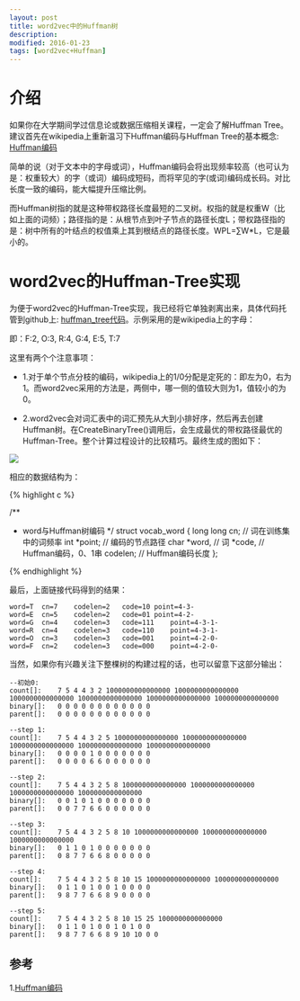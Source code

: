 ```yaml
---
layout: post
title: word2vec中的Huffman树
description: 
modified: 2016-01-23
tags: [word2vec+Huffman]
---
```


# 介绍

如果你在大学期间学过信息论或数据压缩相关课程，一定会了解Huffman Tree。建议首先在wikipedia上重新温习下Huffman编码与Huffman Tree的基本概念: [Huffman编码](https://zh.wikipedia.org/wiki/%E9%9C%8D%E5%A4%AB%E6%9B%BC%E7%BC%96%E7%A0%81) 

简单的说（对于文本中的字母或词），Huffman编码会将出现频率较高（也可认为是：权重较大）的字（或词）编码成短码，而将罕见的字(或词)编码成长码。对比长度一致的编码，能大幅提升压缩比例。

而Huffman树指的就是这种带权路径长度最短的二叉树。权指的就是权重W（比如上面的词频）；路径指的是：从根节点到叶子节点的路径长度L；带权路径指的是：树中所有的叶结点的权值乘上其到根结点的路径长度。WPL=∑W*L，它是最小的。

# word2vec的Huffman-Tree实现

为便于word2vec的Huffman-Tree实现，我已经将它单独剥离出来，具体代码托管到github上: [huffman_tree代码](https://github.com/d0evi1/word2vec_insight/blob/master/huffman_tree.cpp)。示例采用的是wikipedia上的字母：

即：F:2, O:3, R:4, G:4, E:5, T:7 

这里有两个个注意事项：

- 1.对于单个节点分枝的编码，wikipedia上的1/0分配是定死的：即左为0，右为1。而word2vec采用的方法是，两侧中，哪一侧的值较大则为1，值较小的为0。

- 2.word2vec会对词汇表中的词汇预先从大到小排好序，然后再去创建Huffman树。在CreateBinaryTree()调用后，会生成最优的带权路径最优的Huffman-Tree。整个计算过程设计的比较精巧。最终生成的图如下：

<img src="http://pic.yupoo.com/wangdren23/G7Fugo2a/medish.jpg">

相应的数据结构为：

{% highlight c %}

/**
 * word与Huffman树编码
 */
struct vocab_word {
  long long cn;     // 词在训练集中的词频率
  int *point;       // 编码的节点路径
  char *word,       // 词
       *code,       // Huffman编码，0、1串
       codelen;     // Huffman编码长度
};

{% endhighlight %}


最后，上面链接代码得到的结果：

	word=T	cn=7	codelen=2	code=10	point=4-3-
	word=E	cn=5	codelen=2	code=01	point=4-2-
	word=G	cn=4	codelen=3	code=111	point=4-3-1-
	word=R	cn=4	codelen=3	code=110	point=4-3-1-
	word=O	cn=3	codelen=3	code=001	point=4-2-0-
	word=F	cn=2	codelen=3	code=000	point=4-2-0-

当然，如果你有兴趣关注下整棵树的构建过程的话，也可以留意下这部分输出：

	--初始0:
	count[]:	7 5 4 4 3 2 1000000000000000 1000000000000000 1000000000000000 1000000000000000 1000000000000000 1000000000000000
	binary[]:	0 0 0 0 0 0 0 0 0 0 0 0
	parent[]:	0 0 0 0 0 0 0 0 0 0 0 0
	
	--step 1:
	count[]:	7 5 4 4 3 2 5 1000000000000000 1000000000000000 1000000000000000 1000000000000000 1000000000000000
	binary[]:	0 0 0 0 1 0 0 0 0 0 0 0
	parent[]:	0 0 0 0 6 6 0 0 0 0 0 0
	
	--step 2:
	count[]:	7 5 4 4 3 2 5 8 1000000000000000 1000000000000000 1000000000000000 1000000000000000
	binary[]:	0 0 1 0 1 0 0 0 0 0 0 0
	parent[]:	0 0 7 7 6 6 0 0 0 0 0 0
	
	--step 3:
	count[]:	7 5 4 4 3 2 5 8 10 1000000000000000 1000000000000000 1000000000000000
	binary[]:	0 1 1 0 1 0 0 0 0 0 0 0
	parent[]:	0 8 7 7 6 6 8 0 0 0 0 0
	
	--step 4:
	count[]:	7 5 4 4 3 2 5 8 10 15 1000000000000000 1000000000000000
	binary[]:	0 1 1 0 1 0 0 1 0 0 0 0
	parent[]:	9 8 7 7 6 6 8 9 0 0 0 0
	
	--step 5:
	count[]:	7 5 4 4 3 2 5 8 10 15 25 1000000000000000
	binary[]:	0 1 1 0 1 0 0 1 0 1 0 0
	parent[]:	9 8 7 7 6 6 8 9 10 10 0 0


## 参考

1.[Huffman编码](https://zh.wikipedia.org/wiki/%E9%9C%8D%E5%A4%AB%E6%9B%BC%E7%BC%96%E7%A0%81)



